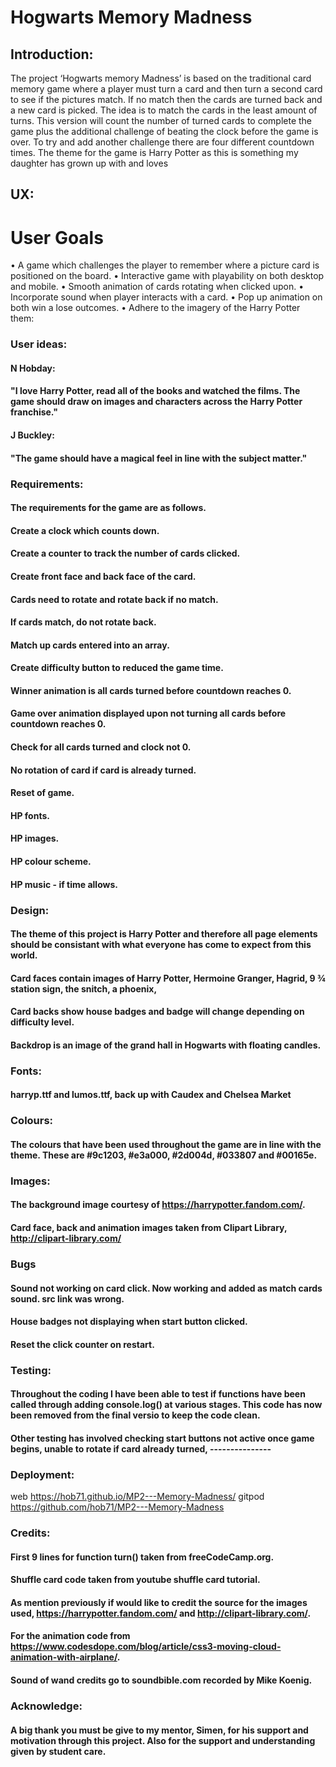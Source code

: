 # Hogwarts Memory Madness
## Introduction: 
 The project ‘Hogwarts memory Madness’ is based on the traditional card memory game where a player must turn a card and then turn a second card to see if the pictures match. If no match then the cards are turned back and a new card is picked. The idea is to match the cards in the least amount of turns.
This version will count the number of turned cards to complete the game plus the additional challenge of beating the clock before the game is over.
To try and add another challenge there are four different countdown times. 
The theme for the game is Harry Potter as this is something my daughter has grown up with and loves
## UX: 
# User Goals
•	A game which challenges the player to remember where a picture card is positioned on the board.
•	Interactive game with playability on both desktop and mobile.
•	Smooth animation of cards rotating when clicked upon.
•	Incorporate sound when player interacts with a card.
•	Pop up animation on both win a lose outcomes.
•	Adhere to the imagery of the Harry Potter them:



### User ideas: 
#### N Hobday: 
#### "I love Harry Potter, read all of the books and watched the films. The game should draw on images and characters across the Harry Potter franchise."
#### J Buckley: 
#### "The game should have a magical feel in line with the subject matter."

### Requirements:
#### The requirements for the game are as follows.
#### Create a clock which counts down.
#### Create a counter to track the number of cards clicked.
#### Create front face and back face of the card.
#### Cards need to rotate and rotate back if no match.
#### If cards match, do not rotate back.
#### Match up cards entered into an array.
#### Create difficulty button to reduced the game time.
#### Winner animation is all cards turned before countdown reaches 0.
#### Game over animation displayed upon not turning all cards before countdown reaches 0.
#### Check for all cards turned and clock not 0.
#### No rotation of card if card is already turned.
#### Reset of game.
#### HP fonts.
#### HP images.
#### HP colour scheme.
#### HP music - if time allows.

### Design:
#### The theme of this project is Harry Potter and therefore all page elements should be consistant with what everyone has come to expect from this world.
#### Card faces contain images of Harry Potter, Hermoine Granger, Hagrid, 9 ¾ station sign, the snitch, a phoenix, 
#### Card backs show house badges and badge will change depending on difficulty level.
#### Backdrop is an image of the grand hall in Hogwarts with floating candles.

### Fonts: 
#### harryp.ttf and lumos.ttf, back up with Caudex and Chelsea Market

### Colours: 
#### The colours that have been used throughout the game are in line with the theme. These are #9c1203, #e3a000, #2d004d, #033807 and #00165e.

### Images: 
#### The background image courtesy of https://harrypotter.fandom.com/.
#### Card face, back and animation images taken from Clipart Library, http://clipart-library.com/

### Bugs
#### Sound not working on card click. Now working and added as match cards sound. src link was wrong.
#### House badges not displaying when start button clicked.
#### Reset the click counter on restart.


### Testing:
#### Throughout the coding I have been able to test if functions have been called through adding console.log() at various stages. This code has now been removed from the final versio to keep the code clean.
#### Other testing has involved checking start buttons not active once game begins, unable to rotate if card already turned, ---------------

### Deployment:
web https://hob71.github.io/MP2---Memory-Madness/
gitpod https://github.com/hob71/MP2---Memory-Madness

### Credits:
#### First 9 lines for function turn() taken from freeCodeCamp.org.
#### Shuffle card code taken from youtube shuffle card tutorial.
#### As mention previously if would like to credit the source for the images used, https://harrypotter.fandom.com/ and http://clipart-library.com/.
#### For the animation code from https://www.codesdope.com/blog/article/css3-moving-cloud-animation-with-airplane/.
#### Sound of wand credits go to soundbible.com recorded by Mike Koenig.

### Acknowledge:
#### A big thank you must be give to my mentor, Simen, for his support and motivation through this project. Also for the support and understanding given by student care.

